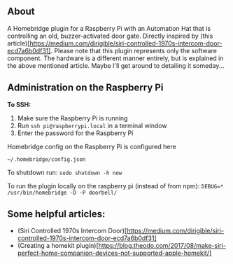 ## About 
A Homebridge plugin for a Raspberry Pi with an Automation Hat that is controlling an old, buzzer-activated door gate. Directly inspired by (this article)[https://medium.com/dirigible/siri-controlled-1970s-intercom-door-ecd7a6b0df31]. Please note that this plugin represents only the software component. The hardware is a different manner entirely, but is explained in the above mentioned article. Maybe I'll get around to detailing it someday...

## Administration on the Raspberry Pi

**To SSH:**

1. Make sure the Raspberry Pi is running
2. Run `ssh pi@raspberrypi.local` in a terminal window
3. Enter the password for the Raspberry Pi

Homebridge config on the Raspberry Pi is configured here
```
~/.homebridge/config.json
```

To shutdown run: `sudo shutdown -h now`

To run the plugin locally on the raspberry pi (instead of from npm):
`DEBUG=* /usr/bin/homebridge -D -P doorbell/`

## Some helpful articles:

- (Siri Controlled 1970s Intercom Door)[https://medium.com/dirigible/siri-controlled-1970s-intercom-door-ecd7a6b0df31]
- (Creating a homekit plugin)[https://blog.theodo.com/2017/08/make-siri-perfect-home-companion-devices-not-supported-apple-homekit/]

